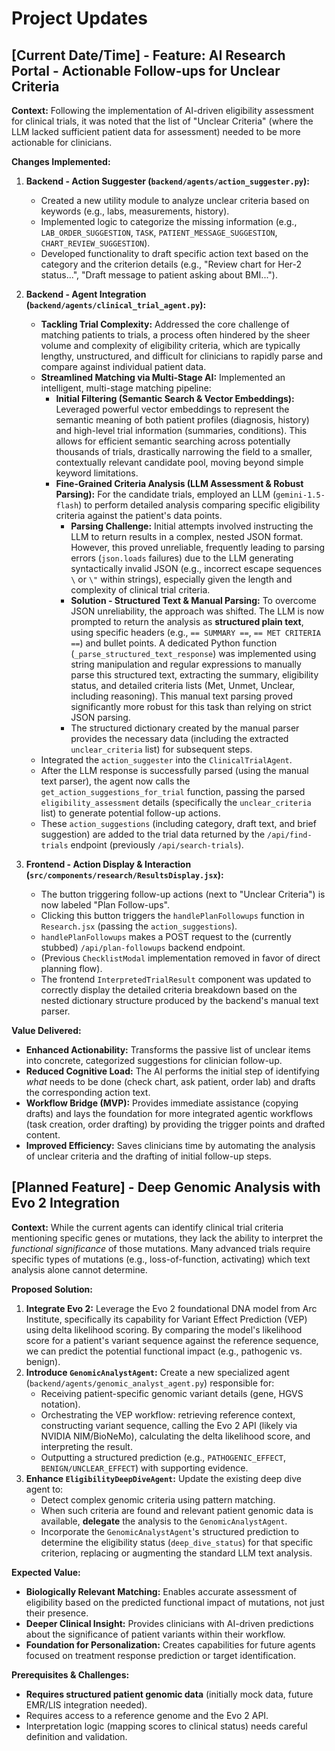 # Project Updates

## [Current Date/Time] - Feature: AI Research Portal - Actionable Follow-ups for Unclear Criteria

**Context:** Following the implementation of AI-driven eligibility assessment for clinical trials, it was noted that the list of "Unclear Criteria" (where the LLM lacked sufficient patient data for assessment) needed to be more actionable for clinicians.

**Changes Implemented:**

1.  **Backend - Action Suggester (`backend/agents/action_suggester.py`):**
    *   Created a new utility module to analyze unclear criteria based on keywords (e.g., labs, measurements, history).
    *   Implemented logic to categorize the missing information (e.g., `LAB_ORDER_SUGGESTION`, `TASK`, `PATIENT_MESSAGE_SUGGESTION`, `CHART_REVIEW_SUGGESTION`).
    *   Developed functionality to draft specific action text based on the category and the criterion details (e.g., "Review chart for Her-2 status...", "Draft message to patient asking about BMI...").

2.  **Backend - Agent Integration (`backend/agents/clinical_trial_agent.py`):**
    *   **Tackling Trial Complexity:** Addressed the core challenge of matching patients to trials, a process often hindered by the sheer volume and complexity of eligibility criteria, which are typically lengthy, unstructured, and difficult for clinicians to rapidly parse and compare against individual patient data.
    *   **Streamlined Matching via Multi-Stage AI:** Implemented an intelligent, multi-stage matching pipeline:
        *   **Initial Filtering (Semantic Search & Vector Embeddings):** Leveraged powerful vector embeddings to represent the semantic meaning of both patient profiles (diagnosis, history) and high-level trial information (summaries, conditions). This allows for efficient semantic searching across potentially thousands of trials, drastically narrowing the field to a smaller, contextually relevant candidate pool, moving beyond simple keyword limitations.
        *   **Fine-Grained Criteria Analysis (LLM Assessment & Robust Parsing):** For the candidate trials, employed an LLM (`gemini-1.5-flash`) to perform detailed analysis comparing specific eligibility criteria against the patient's data points.
            *   **Parsing Challenge:** Initial attempts involved instructing the LLM to return results in a complex, nested JSON format. However, this proved unreliable, frequently leading to parsing errors (`json.loads` failures) due to the LLM generating syntactically invalid JSON (e.g., incorrect escape sequences `\` or `\"` within strings), especially given the length and complexity of clinical trial criteria.
            *   **Solution - Structured Text & Manual Parsing:** To overcome JSON unreliability, the approach was shifted. The LLM is now prompted to return the analysis as **structured plain text**, using specific headers (e.g., `== SUMMARY ==`, `== MET CRITERIA ==`) and bullet points. A dedicated Python function (`_parse_structured_text_response`) was implemented using string manipulation and regular expressions to manually parse this structured text, extracting the summary, eligibility status, and detailed criteria lists (Met, Unmet, Unclear, including reasoning). This manual text parsing proved significantly more robust for this task than relying on strict JSON parsing.
            *   The structured dictionary created by the manual parser provides the necessary data (including the extracted `unclear_criteria` list) for subsequent steps.
    *   Integrated the `action_suggester` into the `ClinicalTrialAgent`.
    *   After the LLM response is successfully parsed (using the manual text parser), the agent now calls the `get_action_suggestions_for_trial` function, passing the parsed `eligibility_assessment` details (specifically the `unclear_criteria` list) to generate potential follow-up actions.
    *   These `action_suggestions` (including category, draft text, and brief suggestion) are added to the trial data returned by the `/api/find-trials` endpoint (previously `/api/search-trials`).

3.  **Frontend - Action Display & Interaction (`src/components/research/ResultsDisplay.jsx`):**
    *   The button triggering follow-up actions (next to "Unclear Criteria") is now labeled "Plan Follow-ups".
    *   Clicking this button triggers the `handlePlanFollowups` function in `Research.jsx` (passing the `action_suggestions`).
    *   `handlePlanFollowups` makes a POST request to the (currently stubbed) `/api/plan-followups` backend endpoint.
    *   (Previous `ChecklistModal` implementation removed in favor of direct planning flow).
    *   The frontend `InterpretedTrialResult` component was updated to correctly display the detailed criteria breakdown based on the nested dictionary structure produced by the backend's manual text parser.

**Value Delivered:**

*   **Enhanced Actionability:** Transforms the passive list of unclear items into concrete, categorized suggestions for clinician follow-up.
*   **Reduced Cognitive Load:** The AI performs the initial step of identifying *what* needs to be done (check chart, ask patient, order lab) and drafts the corresponding action text.
*   **Workflow Bridge (MVP):** Provides immediate assistance (copying drafts) and lays the foundation for more integrated agentic workflows (task creation, order drafting) by providing the trigger points and drafted content.
*   **Improved Efficiency:** Saves clinicians time by automating the analysis of unclear criteria and the drafting of initial follow-up steps.

## [Planned Feature] - Deep Genomic Analysis with Evo 2 Integration

**Context:** While the current agents can identify clinical trial criteria mentioning specific genes or mutations, they lack the ability to interpret the *functional significance* of those mutations. Many advanced trials require specific types of mutations (e.g., loss-of-function, activating) which text analysis alone cannot determine.

**Proposed Solution:**

1.  **Integrate Evo 2:** Leverage the Evo 2 foundational DNA model from Arc Institute, specifically its capability for Variant Effect Prediction (VEP) using delta likelihood scoring. By comparing the model's likelihood score for a patient's variant sequence against the reference sequence, we can predict the potential functional impact (e.g., pathogenic vs. benign).
2.  **Introduce `GenomicAnalystAgent`:** Create a new specialized agent (`backend/agents/genomic_analyst_agent.py`) responsible for:
    *   Receiving patient-specific genomic variant details (gene, HGVS notation).
    *   Orchestrating the VEP workflow: retrieving reference context, constructing variant sequence, calling the Evo 2 API (likely via NVIDIA NIM/BioNeMo), calculating the delta likelihood score, and interpreting the result.
    *   Outputting a structured prediction (e.g., `PATHOGENIC_EFFECT`, `BENIGN/UNCLEAR_EFFECT`) with supporting evidence.
3.  **Enhance `EligibilityDeepDiveAgent`:** Update the existing deep dive agent to:
    *   Detect complex genomic criteria using pattern matching.
    *   When such criteria are found and relevant patient genomic data is available, **delegate** the analysis to the `GenomicAnalystAgent`.
    *   Incorporate the `GenomicAnalystAgent`'s structured prediction to determine the eligibility status (`deep_dive_status`) for that specific criterion, replacing or augmenting the standard LLM text analysis.

**Expected Value:**

*   **Biologically Relevant Matching:** Enables accurate assessment of eligibility based on the predicted functional impact of mutations, not just their presence.
*   **Deeper Clinical Insight:** Provides clinicians with AI-driven predictions about the significance of patient variants within their workflow.
*   **Foundation for Personalization:** Creates capabilities for future agents focused on treatment response prediction or target identification.

**Prerequisites & Challenges:**

*   **Requires structured patient genomic data** (initially mock data, future EMR/LIS integration needed).
*   Requires access to a reference genome and the Evo 2 API.
*   Interpretation logic (mapping scores to clinical status) needs careful definition and validation.

